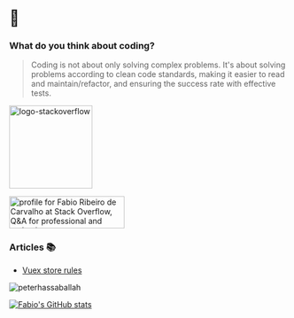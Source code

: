 # 🐙

### What do you think about coding?
> Coding is not about only solving complex problems. It's about solving problems according to clean code standards, making it easier to read and maintain/refactor, and ensuring the success rate with effective tests.
>

<img alt="logo-stackoverflow" src="https://github.com/stembrino/stembrino/assets/39069413/aaf8f02f-9d9f-4ae8-84fc-20383e6b8d89" width="150">

<a href="https://stackoverflow.com/users/11898172/fabio-ribeiro-de-carvalho"><img src="https://stackoverflow.com/users/flair/11898172.png" width="208" height="58" alt="profile for Fabio Ribeiro de Carvalho at Stack Overflow, Q&amp;A for professional and enthusiast programmers" title="profile for Fabio Ribeiro de Carvalho at Stack Overflow, Q&amp;A for professional and enthusiast programmers"></a>
<br />


### Articles 📚
- [Vuex store rules](https://gist.github.com/stembrino/773a9e964a528b4d8799f541a451654b#file-vuex-store-bundle-md)

<img align="center" src="https://github-readme-stats.vercel.app/api/top-langs/?username=stembrino&layout=compact&hide=html" alt="peterhassaballah" />

[![Fabio's GitHub stats](https://github-readme-stats.vercel.app/api?username=stembrino&theme=react&show_icons=true)](https://github.com/anuraghazra/github-readme-stats)

